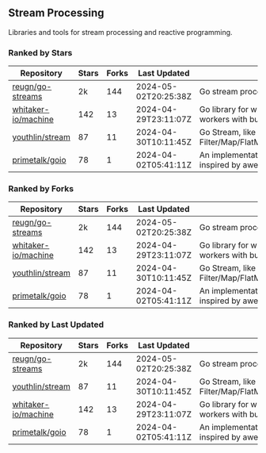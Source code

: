 ## Stream Processing

Libraries and tools for stream processing and reactive programming.

### Ranked by Stars

| Repository | Stars | Forks | Last Updated | Description | 
|------------|-------|-------|--------------|-------------|
| [reugn/go-streams](https://github.com/reugn/go-streams) | 2k | 144 | 2024-05-02T20:25:38Z |  Go stream processing library. |
| [whitaker-io/machine](https://github.com/whitaker-io/machine) | 142 | 13 | 2024-04-29T23:11:07Z |  Go library for writing and generating stream workers with built in metrics and traceability. |
| [youthlin/stream](https://github.com/youthlin/stream) | 87 | 11 | 2024-04-30T10:11:45Z |  Go Stream, like Java 8 Stream: Filter/Map/FlatMap/Peek/Sorted/ForEach/Reduce... |
| [primetalk/goio](https://github.com/primetalk/goio) | 78 | 1 | 2024-04-02T05:41:11Z |  An implementation of IO, Stream, Fiber for Golang, inspired by awesome Scala libraries cats and fs2. |

### Ranked by Forks

| Repository | Stars | Forks | Last Updated | Description | 
|------------|-------|-------|--------------|-------------|
| [reugn/go-streams](https://github.com/reugn/go-streams) | 2k | 144 | 2024-05-02T20:25:38Z |  Go stream processing library. |
| [whitaker-io/machine](https://github.com/whitaker-io/machine) | 142 | 13 | 2024-04-29T23:11:07Z |  Go library for writing and generating stream workers with built in metrics and traceability. |
| [youthlin/stream](https://github.com/youthlin/stream) | 87 | 11 | 2024-04-30T10:11:45Z |  Go Stream, like Java 8 Stream: Filter/Map/FlatMap/Peek/Sorted/ForEach/Reduce... |
| [primetalk/goio](https://github.com/primetalk/goio) | 78 | 1 | 2024-04-02T05:41:11Z |  An implementation of IO, Stream, Fiber for Golang, inspired by awesome Scala libraries cats and fs2. |

### Ranked by Last Updated

| Repository | Stars | Forks | Last Updated | Description | 
|------------|-------|-------|--------------|-------------|
| [reugn/go-streams](https://github.com/reugn/go-streams) | 2k | 144 | 2024-05-02T20:25:38Z |  Go stream processing library. |
| [youthlin/stream](https://github.com/youthlin/stream) | 87 | 11 | 2024-04-30T10:11:45Z |  Go Stream, like Java 8 Stream: Filter/Map/FlatMap/Peek/Sorted/ForEach/Reduce... |
| [whitaker-io/machine](https://github.com/whitaker-io/machine) | 142 | 13 | 2024-04-29T23:11:07Z |  Go library for writing and generating stream workers with built in metrics and traceability. |
| [primetalk/goio](https://github.com/primetalk/goio) | 78 | 1 | 2024-04-02T05:41:11Z |  An implementation of IO, Stream, Fiber for Golang, inspired by awesome Scala libraries cats and fs2. |

